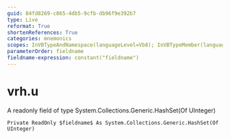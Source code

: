 ```yaml
---
guid: 84fd8269-c065-4db5-9cfb-db96f9e392b7
type: Live
reformat: True
shortenReferences: True
categories: mnemonics
scopes: InVBTypeAndNamespace(languageLevel=Vb8); InVBTypeMember(languageLevel=Vb8)
parameterOrder: fieldname
fieldname-expression: constant("fieldname")
---
```


# vrh.u

A readonly field of type System.Collections.Generic.HashSet(Of UInteger)

```
Private ReadOnly $fieldname$ As System.Collections.Generic.HashSet(Of UInteger)
```
